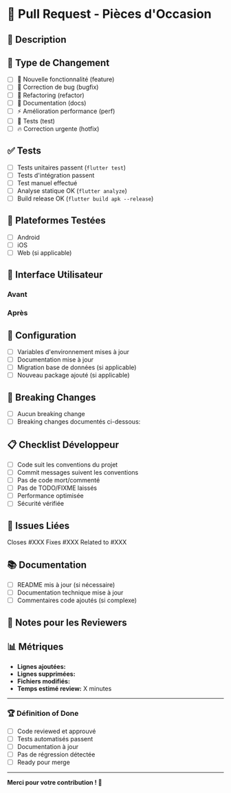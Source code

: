 # 🚀 Pull Request - Pièces d'Occasion

## 🎯 Description
<!-- Décrivez brièvement les changements apportés -->

## 🔄 Type de Changement
- [ ] 🚀 Nouvelle fonctionnalité (feature)
- [ ] 🐛 Correction de bug (bugfix)
- [ ] 🔧 Refactoring (refactor)
- [ ] 📝 Documentation (docs)
- [ ] ⚡ Amélioration performance (perf)
- [ ] 🧪 Tests (test)
- [ ] 🔥 Correction urgente (hotfix)

## ✅ Tests
- [ ] Tests unitaires passent (`flutter test`)
- [ ] Tests d'intégration passent
- [ ] Test manuel effectué
- [ ] Analyse statique OK (`flutter analyze`)
- [ ] Build release OK (`flutter build apk --release`)

## 📱 Plateformes Testées
- [ ] Android
- [ ] iOS
- [ ] Web (si applicable)

## 🎨 Interface Utilisateur
<!-- Si changements UI, ajoutez des captures d'écran -->

### Avant
<!-- Screenshot ou description -->

### Après
<!-- Screenshot ou description -->

## 🔧 Configuration
- [ ] Variables d'environnement mises à jour
- [ ] Documentation mise à jour
- [ ] Migration base de données (si applicable)
- [ ] Nouveau package ajouté (si applicable)

## 🚨 Breaking Changes
<!-- Listez les changements qui cassent la compatibilité -->
- [ ] Aucun breaking change
- [ ] Breaking changes documentés ci-dessous:

<!-- Détaillez les breaking changes -->

## 📋 Checklist Développeur
- [ ] Code suit les conventions du projet
- [ ] Commit messages suivent les conventions
- [ ] Pas de code mort/commenté
- [ ] Pas de TODO/FIXME laissés
- [ ] Performance optimisée
- [ ] Sécurité vérifiée

## 🔗 Issues Liées
<!-- Référencez les issues GitHub liées -->
Closes #XXX
Fixes #XXX
Related to #XXX

## 📚 Documentation
- [ ] README mis à jour (si nécessaire)
- [ ] Documentation technique mise à jour
- [ ] Commentaires code ajoutés (si complexe)

## 🎯 Notes pour les Reviewers
<!-- Instructions spéciales pour la review -->

## 📊 Métriques
- **Lignes ajoutées:**
- **Lignes supprimées:**
- **Fichiers modifiés:**
- **Temps estimé review:** X minutes

---

### 🏆 Définition of Done
- [ ] Code reviewed et approuvé
- [ ] Tests automatisés passent
- [ ] Documentation à jour
- [ ] Pas de régression détectée
- [ ] Ready pour merge

---

**Merci pour votre contribution ! 🙏**

<!--
Template Version: 1.0
Dernière mise à jour: Septembre 2025
-->